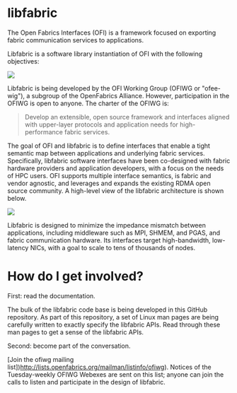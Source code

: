 libfabric
=========

The Open Fabrics Interfaces (OFI) is a framework focused on exporting fabric communication services to applications.

Libfabric is a software library instantiation of OFI with the following objectives:

<img src="https://raw.githubusercontent.com/wiki/ofiwg/libfabric/openfabric-interfaces-overview.png">

Libfabric is being developed by the OFI Working Group (OFIWG or "ofee-wig"), a subgroup of the OpenFabrics Alliance.  However, participation in the OFIWG is open to anyone.  The charter of the OFIWG is:

> Develop an extensible, open source framework and interfaces aligned with upper-layer protocols and application needs for high-performance fabric services.

The goal of OFI and libfabric is to define interfaces that enable a tight semantic map between applications and underlying fabric services.  Specifically, libfabric software interfaces have been co-designed with fabric hardware providers and application developers, with a focus on the needs of HPC users.  OFI supports multiple interface semantics, is fabric and vendor agnostic, and leverages and expands the existing RDMA open source community.  A high-level view of the libfabric architecture is shown below.

<img src="https://raw.githubusercontent.com/wiki/ofiwg/libfabric/fabric-interface-groups.png">

Libfabric is designed to minimize the impedance mismatch between applications, including middleware such as MPI, SHMEM, and PGAS, and fabric communication hardware.  Its interfaces target high-bandwidth, low-latency NICs, with a goal to scale to tens of thousands of nodes.

How do I get involved?
======================

First: read the documentation.

The bulk of the libfabric code base is being developed in this GitHub repository.  As part of this repository, a set of Linux man pages are being carefully written to exactly specify the libfabric APIs.  Read through these man pages to get a sense of the libfabric APIs.

Second: become part of the conversation.

[Join the ofiwg mailing list])http://lists.openfabrics.org/mailman/listinfo/ofiwg).  Notices of the Tuesday-weekly OFIWG Webexes are sent on this list; anyone can join the calls to listen and participate in the design of libfabric.

